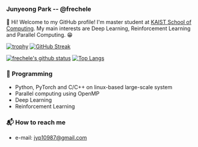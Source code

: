 ### Junyeong Park -- @frechele

:clap: Hi! Welcome to my GitHub profile! I'm master student at [KAIST School of Computing](https://cs.kaist.ac.kr).
My main interests are Deep Learning, Reinforcement Learning and Parallel Computing. :grin:

[![trophy](https://github-profile-trophy.vercel.app/?username=frechele&theme=chalk&row=2&column=4)](https://github.com/ryo-ma/github-profile-trophy)
[![GitHub Streak](https://github-readme-streak-stats.herokuapp.com?user=frechele&hide_border=true)](https://git.io/streak-stats)

[![frechele's github status](https://github-readme-stats.vercel.app/api?username=frechele&show_icons=true&hide_border=true)](https://github.com/frechele)
[![Top Langs](https://github-readme-stats.vercel.app/api/top-langs/?username=frechele&hide_border=true&layout=compact)](https://github.com/frechele)

### :nut_and_bolt: Programming
- Python, PyTorch and C/C++ on linux-based large-scale system
- Parallel computing using OpenMP
- Deep Learning
- Reinforcement Learning

### :mailbox_with_mail: How to reach me
- e-mail: jyp10987@gmail.com
